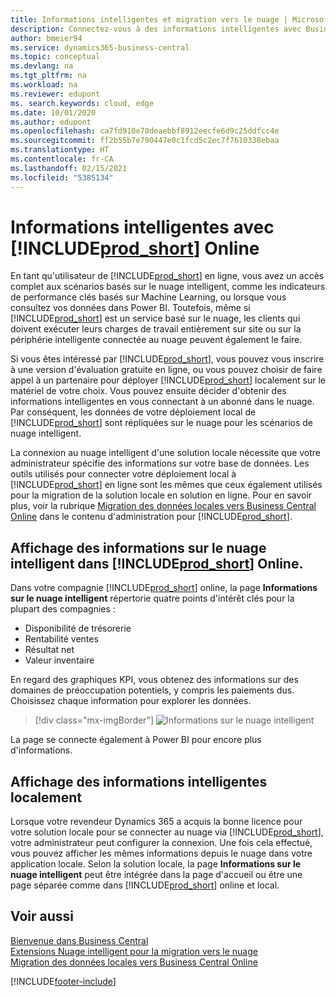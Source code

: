 ```yaml
---
title: Informations intelligentes et migration vers le nuage | Microsoft Docs
description: Connectez-vous à des informations intelligentes avec Business Central, à partir de votre solution sur site. Découvrez comment migrer vers le nuage.
author: bmeier94
ms.service: dynamics365-business-central
ms.topic: conceptual
ms.devlang: na
ms.tgt_pltfrm: na
ms.workload: na
ms.reviewer: edupont
ms. search.keywords: cloud, edge
ms.date: 10/01/2020
ms.author: edupont
ms.openlocfilehash: ca7fd910e70deaebbf8912eecfe6d9c25ddfcc4e
ms.sourcegitcommit: ff2b55b7e790447e0c1fcd5c2ec7f7610338ebaa
ms.translationtype: HT
ms.contentlocale: fr-CA
ms.lasthandoff: 02/15/2021
ms.locfileid: "5385134"
---
```

# <a name="intelligent-insights-with-prod_short-online"></a>Informations intelligentes avec [!INCLUDE[prod_short](includes/prod_short.md)] Online

En tant qu'utilisateur de [!INCLUDE[prod_short](includes/prod_short.md)] en ligne, vous avez un accès complet aux scénarios basés sur le nuage intelligent, comme les indicateurs de performance clés basés sur Machine Learning, ou lorsque vous consultez vos données dans Power BI. Toutefois, même si [!INCLUDE[prod_short](includes/prod_short.md)] est un service basé sur le nuage, les clients qui doivent exécuter leurs charges de travail entièrement sur site ou sur la périphérie intelligente connectée au nuage peuvent également le faire.  

Si vous êtes intéressé par [!INCLUDE[prod_short](includes/prod_short.md)], vous pouvez vous inscrire à une version d'évaluation gratuite en ligne, ou vous pouvez choisir de faire appel à un partenaire pour déployer [!INCLUDE[prod_short](includes/prod_short.md)] localement sur le matériel de votre choix. Vous pouvez ensuite décider d'obtenir des informations intelligentes en vous connectant à un abonné dans le nuage. Par conséquent, les données de votre déploiement local de [!INCLUDE[prod_short](includes/prod_short.md)] sont répliquées sur le nuage pour les scénarios de nuage intelligent.  

La connexion au nuage intelligent d'une solution locale nécessite que votre administrateur spécifie des informations sur votre base de données. Les outils utilisés pour connecter votre déploiement local à [!INCLUDE[prod_short](includes/prod_short.md)] en ligne sont les mêmes que ceux également utilisés pour la migration de la solution locale en solution en ligne. Pour en savoir plus, voir la rubrique [Migration des données locales vers Business Central Online](/dynamics365/business-central/dev-itpro/administration/migrate-data) dans le contenu d'administration pour [!INCLUDE[prod_short](includes/prod_short.md)].  

## <a name="viewing-intelligent-cloud-insights-in-prod_short-online"></a>Affichage des informations sur le nuage intelligent dans [!INCLUDE[prod_short](includes/prod_short.md)] Online.

Dans votre compagnie [!INCLUDE[prod_short](includes/prod_short.md)] online, la page **Informations sur le nuage intelligent** répertorie quatre points d'intérêt clés pour la plupart des compagnies :

- Disponibilité de trésorerie
- Rentabilité ventes
- Résultat net
- Valeur inventaire

En regard des graphiques KPI, vous obtenez des informations sur des domaines de préoccupation potentiels, y compris les paiements dus. Choisissez chaque information pour explorer les données.  

> [!div class="mx-imgBorder"]
> ![Informations sur le nuage intelligent](media/across-intelligent-cloud/intelligentcloudApril19.png "Affiche la page Informations sur le nuage intelligent dans Business Central")

La page se connecte également à Power BI pour encore plus d'informations.

## <a name="viewing-intelligent-insights-on-premises"></a>Affichage des informations intelligentes localement

Lorsque votre revendeur Dynamics 365 a acquis la bonne licence pour votre solution locale pour se connecter au nuage via [!INCLUDE[prod_short](includes/prod_short.md)], votre administrateur peut configurer la connexion. Une fois cela effectué, vous pouvez afficher les mêmes informations depuis le nuage dans votre application locale. Selon la solution locale, la page **Informations sur le nuage intelligent** peut être intégrée dans la page d'accueil ou être une page séparée comme dans [!INCLUDE[prod_short](includes/prod_short.md)] online et local.  

## <a name="see-also"></a>Voir aussi

[Bienvenue dans Business Central](index.md)  
[Extensions Nuage intelligent pour la migration vers le nuage](ui-extensions-data-replication.md)  
[Migration des données locales vers Business Central Online](/dynamics365/business-central/dev-itpro/administration/migrate-data)  


[!INCLUDE[footer-include](includes/footer-banner.md)]